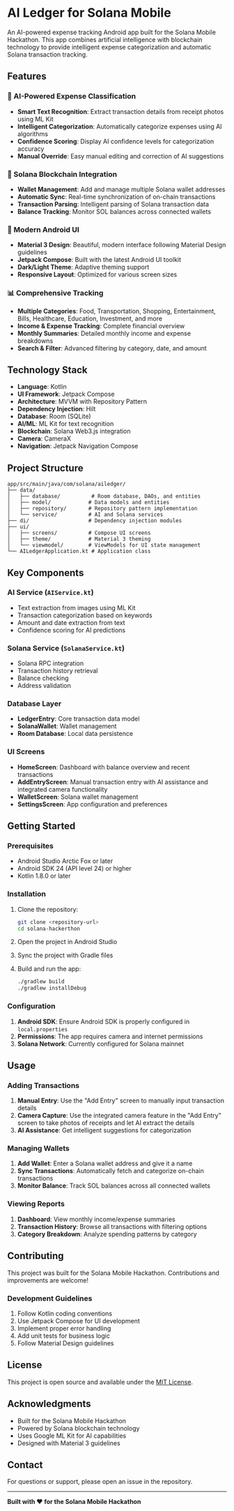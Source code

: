 # AI Ledger for Solana Mobile

An AI-powered expense tracking Android app built for the Solana Mobile Hackathon. This app combines artificial intelligence with blockchain technology to provide intelligent expense categorization and automatic Solana transaction tracking.

## Features

### 🤖 AI-Powered Expense Classification
- **Smart Text Recognition**: Extract transaction details from receipt photos using ML Kit
- **Intelligent Categorization**: Automatically categorize expenses using AI algorithms
- **Confidence Scoring**: Display AI confidence levels for categorization accuracy
- **Manual Override**: Easy manual editing and correction of AI suggestions

### 🔗 Solana Blockchain Integration
- **Wallet Management**: Add and manage multiple Solana wallet addresses
- **Automatic Sync**: Real-time synchronization of on-chain transactions
- **Transaction Parsing**: Intelligent parsing of Solana transaction data
- **Balance Tracking**: Monitor SOL balances across connected wallets

### 📱 Modern Android UI
- **Material 3 Design**: Beautiful, modern interface following Material Design guidelines
- **Jetpack Compose**: Built with the latest Android UI toolkit
- **Dark/Light Theme**: Adaptive theming support
- **Responsive Layout**: Optimized for various screen sizes

### 📊 Comprehensive Tracking
- **Multiple Categories**: Food, Transportation, Shopping, Entertainment, Bills, Healthcare, Education, Investment, and more
- **Income & Expense Tracking**: Complete financial overview
- **Monthly Summaries**: Detailed monthly income and expense breakdowns
- **Search & Filter**: Advanced filtering by category, date, and amount

## Technology Stack

- **Language**: Kotlin
- **UI Framework**: Jetpack Compose
- **Architecture**: MVVM with Repository Pattern
- **Dependency Injection**: Hilt
- **Database**: Room (SQLite)
- **AI/ML**: ML Kit for text recognition
- **Blockchain**: Solana Web3.js integration
- **Camera**: CameraX
- **Navigation**: Jetpack Navigation Compose

## Project Structure

```
app/src/main/java/com/solana/ailedger/
├── data/
│   ├── database/          # Room database, DAOs, and entities
│   ├── model/            # Data models and entities
│   ├── repository/       # Repository pattern implementation
│   └── service/          # AI and Solana services
├── di/                   # Dependency injection modules
├── ui/
│   ├── screens/          # Compose UI screens
│   ├── theme/            # Material 3 theming
│   └── viewmodel/        # ViewModels for UI state management
└── AILedgerApplication.kt # Application class
```

## Key Components

### AI Service (`AIService.kt`)
- Text extraction from images using ML Kit
- Transaction categorization based on keywords
- Amount and date extraction from text
- Confidence scoring for AI predictions

### Solana Service (`SolanaService.kt`)
- Solana RPC integration
- Transaction history retrieval
- Balance checking
- Address validation

### Database Layer
- **LedgerEntry**: Core transaction data model
- **SolanaWallet**: Wallet management
- **Room Database**: Local data persistence

### UI Screens
- **HomeScreen**: Dashboard with balance overview and recent transactions
- **AddEntryScreen**: Manual transaction entry with AI assistance and integrated camera functionality
- **WalletScreen**: Solana wallet management
- **SettingsScreen**: App configuration and preferences

## Getting Started

### Prerequisites
- Android Studio Arctic Fox or later
- Android SDK 24 (API level 24) or higher
- Kotlin 1.8.0 or later

### Installation

1. Clone the repository:
   ```bash
   git clone <repository-url>
   cd solana-hackerthon
   ```

2. Open the project in Android Studio

3. Sync the project with Gradle files

4. Build and run the app:
   ```bash
   ./gradlew build
   ./gradlew installDebug
   ```

### Configuration

1. **Android SDK**: Ensure Android SDK is properly configured in `local.properties`
2. **Permissions**: The app requires camera and internet permissions
3. **Solana Network**: Currently configured for Solana mainnet

## Usage

### Adding Transactions

1. **Manual Entry**: Use the "Add Entry" screen to manually input transaction details
2. **Camera Capture**: Use the integrated camera feature in the "Add Entry" screen to take photos of receipts and let AI extract the details
3. **AI Assistance**: Get intelligent suggestions for categorization

### Managing Wallets

1. **Add Wallet**: Enter a Solana wallet address and give it a name
2. **Sync Transactions**: Automatically fetch and categorize on-chain transactions
3. **Monitor Balance**: Track SOL balances across all connected wallets

### Viewing Reports

1. **Dashboard**: View monthly income/expense summaries
2. **Transaction History**: Browse all transactions with filtering options
3. **Category Breakdown**: Analyze spending patterns by category

## Contributing

This project was built for the Solana Mobile Hackathon. Contributions and improvements are welcome!

### Development Guidelines

1. Follow Kotlin coding conventions
2. Use Jetpack Compose for UI development
3. Implement proper error handling
4. Add unit tests for business logic
5. Follow Material Design guidelines

## License

This project is open source and available under the [MIT License](LICENSE).

## Acknowledgments

- Built for the Solana Mobile Hackathon
- Powered by Solana blockchain technology
- Uses Google ML Kit for AI capabilities
- Designed with Material 3 guidelines

## Contact

For questions or support, please open an issue in the repository.

---

**Built with ❤️ for the Solana Mobile Hackathon**